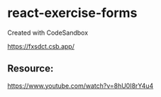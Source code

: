 # react-exercise-forms
Created with CodeSandbox


https://fxsdct.csb.app/

## Resource:
https://www.youtube.com/watch?v=8hU0I8rY4u4
